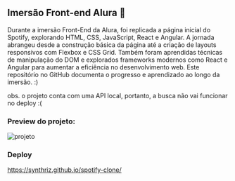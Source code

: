 ## Imersão Front-end Alura 🤖
Durante a imersão Front-End da Alura, foi replicada a página inicial do Spotify, explorando HTML, CSS, JavaScript, React e Angular. 
A jornada abrangeu desde a construção básica da página até a criação de layouts responsivos com Flexbox e CSS Grid. Também foram aprendidas técnicas de manipulação do DOM e explorados frameworks modernos como React e Angular para aumentar a eficiência no desenvolvimento web. Este repositório no GitHub documenta o progresso e aprendizado ao longo da imersão. :)

obs. o projeto conta com uma API local, portanto, a busca não vai funcionar no deploy :(

### Preview do projeto:
<img alt ='projeto' src='https://github.com/user-attachments/assets/8b5ee219-b4cd-49ee-9527-ea539ae2ab69'>

### Deploy
https://synthriz.github.io/spotify-clone/
